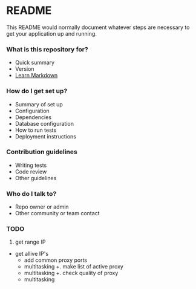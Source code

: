 # README #

This README would normally document whatever steps are necessary to get your application up and running.

### What is this repository for? ###

* Quick summary
* Version
* [Learn Markdown](https://bitbucket.org/tutorials/markdowndemo)

### How do I get set up? ###

* Summary of set up
* Configuration
* Dependencies
* Database configuration
* How to run tests
* Deployment instructions

### Contribution guidelines ###

* Writing tests
* Code review
* Other guidelines

### Who do I talk to? ###

* Repo owner or admin
* Other community or team contact

### TODO ###

1. get range IP 
+ get allive IP's
    * add common proxy ports
    - multitasking
+. make list of active proxy
    - multitasking
+. check quality of proxy
    * multitasking
